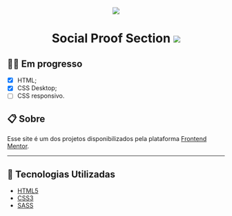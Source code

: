 <h1 align="center">
  <img src="https://ik.imagekit.io/ynow9fnvd0r/1_dWe_Ryn_omllG8E6eeuWEw_PlCu84vkv.png">
</h1>

<h1 align="center">
Social Proof Section

  <img src="https://ik.imagekit.io/ynow9fnvd0r/36fdece3-b282-42ed-8dd6-718d247ea154_9hAOI8tp8.jfif">
</h1>

## 👨‍💻 Em progresso

- [x] HTML;
- [x] CSS Desktop;
- [ ] CSS responsivo.

## 📋 Sobre

Esse site é um dos projetos disponibilizados pela plataforma [Frontend Mentor](https://www.frontendmentor.io/challenges/social-proof-section-6e0qTv_bA).

---

## 🚀 Tecnologias Utilizadas

- [HTML5](https://www.w3schools.com/html/)
- [CSS3](https://www.w3schools.com/css/)
- [SASS](https://sass-lang.com/)
